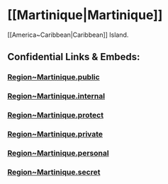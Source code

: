 # [[Martinique|Martinique]] 

[[America~Caribbean|Caribbean]] Island.



## Confidential Links & Embeds: 

### [Region~Martinique.public](/_public/\Earth\Continent\Europe\Europe~West\France\regions~FranceRegion~Martinique.public.md) 

### [Region~Martinique.internal](/_internal/\Earth\Continent\Europe\Europe~West\France\regions~FranceRegion~Martinique.internal.md) 

### [Region~Martinique.protect](/_protect/\Earth\Continent\Europe\Europe~West\France\regions~FranceRegion~Martinique.protect.md) 

### [Region~Martinique.private](/_private/\Earth\Continent\Europe\Europe~West\France\regions~FranceRegion~Martinique.private.md) 

### [Region~Martinique.personal](/_personal/\Earth\Continent\Europe\Europe~West\France\regions~FranceRegion~Martinique.personal.md) 

### [Region~Martinique.secret](/_secret/\Earth\Continent\Europe\Europe~West\France\regions~FranceRegion~Martinique.secret.md)

